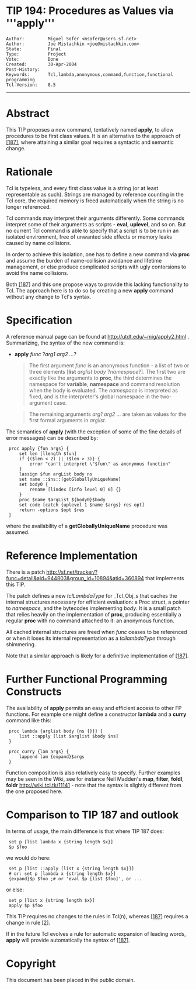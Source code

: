 # TIP 194: Procedures as Values via '''apply'''
	Author:         Miguel Sofer <msofer@users.sf.net>
	Author:         Joe Mistachkin <joe@mistachkin.com>
	State:          Final
	Type:           Project
	Vote:           Done
	Created:        30-Apr-2004
	Post-History:   
	Keywords:       Tcl,lambda,anonymous,command,function,functional programming
	Tcl-Version:    8.5
-----

# Abstract

This TIP proposes a new command, tentatively named **apply**, to
allow procedures to be first class values.  It is an alternative to
the approach of [[187]](187.md), where attaining a similar goal requires a
syntactic and semantic change.

# Rationale

Tcl is typeless, and every first class value is a string \(or at least
representable as such\).  Strings are managed by reference counting in
the Tcl core, the required memory is freed automatically when the
string is no longer referenced.

Tcl commands may interpret their arguments differently. Some commands
interpret some of their arguments as scripts - **eval**,
**uplevel**, and so on.  But no current Tcl command is able to
specify that a script is to be run in an isolated environment, free of
unwanted side effects or memory leaks caused by name collisions.

In order to achieve this isolation, one has to define a new command
via **proc** and assume the burden of name-collision avoidance and
lifetime management, or else produce complicated scripts with ugly
contorsions to avoid the name collisions.

Both [[187]](187.md) and this one propose ways to provide this lacking
functionality to Tcl.  The approach here is to do so by creating a new
**apply** command without any change to Tcl's syntax.

# Specification

A reference manual page can be found at
<http://utdt.edu/~mig/apply2.html> . Summarizing, the syntax of the new
command is:

 * **apply** _func_ ?_arg1 arg2 ..._?

	 > The first argument _func_ is an anonymous function - a list of
   two or three elements [**list** _arglist body_
   ?_namespace_?]. The first two are exactly like the arguments to
   **proc**, the third determines the namespace for **variable**,
   **namespace** and command resolution when the body is
   evaluated. The _namespace_ is interpreted as fixed, and is the
   interpreter's global namespace in the two-argument case.

	 > The remaining arguments _arg1 arg2 ..._ are taken as values for
   the first formal arguments in _arglist_.

The semantics of **apply** \(with the exception of some of the fine
details of error messages\) can be described by:

	 proc apply {fun args} {
	     set len [llength $fun]
	     if {($len < 2) || ($len > 3)} {
	         error "can't interpret \"$fun\" as anonymous function"
	     }
	     lassign $fun argList body ns
	     set name ::$ns::[getGloballyUniqueName]
	     set body0 {
	         rename [lindex [info level 0] 0] {}
	     }
	     proc $name $argList ${body0}$body
	     set code [catch {uplevel 1 $name $args} res opt]
	     return -options $opt $res
	 }

where the availability of a **getGloballyUniqueName** procedure was
assumed.

# Reference Implementation

There is a patch
<http://sf.net/tracker/?func=detail&aid=944803&group_id=10894&atid=360894> 
that implements this TIP.

The patch defines a new _tclLambdaType_ for _Tcl\_Obj_s that caches
the internal structures necessary for efficient evaluation: a Proc
struct, a pointer to _namespace_, and the bytecodes implementing
_body_.  It is a small patch that relies heavily on the
implementation of **proc**, producing essentially a regular
**proc** with no command attached to it: an anonymous function.

All cached internal structures are freed when _func_ ceases to be
referenced or when it loses its internal representation as a
_tcllambdaType_ through shimmering.

Note that a similar approach is likely for a definitive implementation
of [[187]](187.md).

# Further Functional Programming Constructs

The availability of **apply** permits an easy and efficient access
to other FP functions. For example one might define a constructor
**lambda** and a **curry** command like this:

	 proc lambda {arglist body {ns {}}} {
	     list ::apply [list $arglist $body $ns]
	 }
	
	 proc curry {lam args} {
	     lappend lam {expand}$args
	 }

Function composition is also relatively easy to specify. Further
examples may be seen in the Wiki, see for instance Neil Madden's
**map**, **filter**, **foldl**, **foldr**
<http://wiki.tcl.tk/11141>  - note that the syntax is slightly
different from the one proposed here.

# Comparison to TIP 187 and outlook

In terms of usage, the main difference is that where TIP 187 does:

	 set p [list lambda x {string length $x}]
	 $p $foo

we would do here:

	 set p [list ::apply [list x {string length $x}]]
	 # or: set p [lambda x {string length $x}]
	 {expand}$p $foo ;# or 'eval $p [list $foo]', or ...

or else:

	 set p [list x {string length $x}]
	 apply $p $foo

This TIP requires no changes to the rules in Tcl\(n\), whereas [[187]](187.md)
requires a change in rule [[2]](2.md).

If in the future Tcl evolves a rule for automatic expansion of leading
words, **apply** will provide automatically the syntax of [[187]](187.md).

# Copyright

This document has been placed in the public domain.

